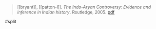 > [[bryant]], [[patton-l]]. *The Indo-Aryan Controversy: Evidence and inference in Indian history*. Routledge, 2005. [pdf](a/e-bryant-l-patton2005eds.pdf)

#split 